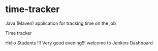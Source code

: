 # time-tracker
Java (Maven) application for tracking time on the job

Time tracker

Hello Students !!! Very good evening!!! welcome to Jenkins Dashboard
